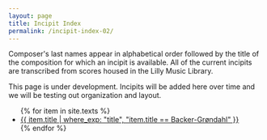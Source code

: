 ```yaml
---
layout: page
title: Incipit Index
permalink: /incipit-index-02/
---
```


<div class="toc">
  <p>Composer's last names appear in alphabetical order followed by the title of the composition for which an incipit is available. All of the current incipits are transcribed from scores housed in the Lilly Music Library.</p>
  <p>This page is under development. Incipits will be added here over time and we will be testing out organization and layout.</p>
  <ul class="texts">
 {% for item in site.texts %} 
    <li class="text-title">
  <a href="{{ site.baseurl }}{{ item.url }}">
     {{ item.title | where_exp: "title", "item.title == Backer-Grøndahl" }}
  </a>
</li>
  {% endfor %}
 


  </ul>
</div>

